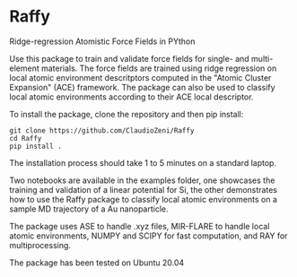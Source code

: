 # Raffy
Ridge-regression Atomistic Force Fields in PYthon

Use this package to train and validate force fields for single- and multi-element materials.
The force fields are trained using ridge regression on local atomic environment descritptors computed in the "Atomic Cluster Expansion" (ACE) framework.
The package can also be used to classify local atomic environments according to their ACE local descriptor.

To install the package, clone the repository and then pip install:

    git clone https://github.com/ClaudioZeni/Raffy
    cd Raffy
    pip install .

The installation process should take 1 to 5 minutes on a standard laptop.

Two notebooks are available in the examples folder, one showcases the training and validation of a linear potential for Si, the other demonstrates how to use the Raffy package to classify local atomic environments on a sample MD trajectory of a Au nanoparticle.

The package uses ASE to handle .xyz files, MIR-FLARE to handle local atomic environments, NUMPY and SCIPY for fast computation, and RAY for multiprocessing.

The package has been tested on Ubuntu 20.04
